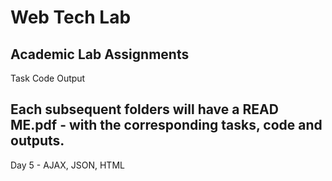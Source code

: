 # Web Tech Lab 
 Academic Lab Assignments
--------------------------
Task
Code
Output

Each subsequent folders will have a READ ME.pdf - with the corresponding tasks, code and outputs.
--------------------------
Day 5 - AJAX, JSON, HTML
